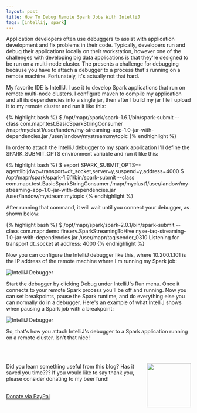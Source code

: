 ```yaml
---
layout: post
title: How To Debug Remote Spark Jobs With IntelliJ
tags: [intellij, spark]
---
```


Application developers often use debuggers to assist with application development and fix problems in their code. Typically, developers run and debug their applications locally on their workstation, however one of the challenges with developing big data applications is that they're designed to be run on a multi-node cluster. The presents a challenge for debugging because you have to attach a debugger to a process that's running on a remote machine. Fortunately, it's actually not that hard. 

My favorite IDE is IntelliJ. I use it to develop Spark applications that run on remote multi-node clusters. I configure maven to compile my application and all its dependencies into a single jar, then after I build my jar file I upload it to my remote cluster and run it like this:

{% highlight bash %}
$ /opt/mapr/spark/spark-1.6.1/bin/spark-submit --class com.mapr.test.BasicSparkStringConsumer /mapr/myclust1/user/iandow/my-streaming-app-1.0-jar-with-dependencies.jar /user/iandow/mystream:mytopic
{% endhighlight %}

In order to attach the IntelliJ debugger to my spark application I'll define the SPARK_SUBMIT_OPTS environment variable and run it like this:

{% highlight bash %}
$ export SPARK_SUBMIT_OPTS=-agentlib:jdwp=transport=dt_socket,server=y,suspend=y,address=4000
$ /opt/mapr/spark/spark-1.6.1/bin/spark-submit --class com.mapr.test.BasicSparkStringConsumer /mapr/myclust1/user/iandow/my-streaming-app-1.0-jar-with-dependencies.jar /user/iandow/mystream:mytopic
{% endhighlight %}

After running that command, it will wait until you connect your debugger, as shown below:

{% highlight bash %}
$ /opt/mapr/spark/spark-2.0.1/bin/spark-submit --class com.mapr.demo.finserv.SparkStreamingToHive nyse-taq-streaming-1.0-jar-with-dependencies.jar /user/mapr/taq:sender_0310
Listening for transport dt_socket at address: 4000
{% endhighlight %}

Now you can configure the IntelliJ debugger like this, where 10.200.1.101 is the IP address of the remote machine where I'm running my Spark job:

![IntelliJ Debugger](http://iandow.github.io/img/IntelliJ%20debug%20config.png)

Start the debugger by clicking Debug under IntelliJ's Run menu. Once it connects to your remote Spark process you'll be off and running. Now you can set breakpoints, pause the Spark runtime, and do everything else you can normally do in a debugger.  Here's an example of what IntelliJ shows when pausing a Spark job with a breakpoint:

![IntelliJ Debugger](http://iandow.github.io/img/IntelliJ_debugger.png)

So, that's how you attach IntelliJ's debugger to a Spark application running on a remote cluster. Isn't that nice!

<br><br>
<div class="main-explain-area padding-override jumbotron">
  <img src="http://iandow.github.io/img/paypal.png" width="120" style="margin-left: 15px" align="right">
  <p class="margin-override font-override">
    Did you learn something useful from this blog? Has it saved you time??? If you would like to say thank you, please consider donating to my beer fund!</p>
  <br>
  <div id="paypalbtn">
    <a class="btn btn-primary btn" href="https://www.paypal.me/iandownard/3.5">Donate via PayPal</a>
  </div>
</div>
